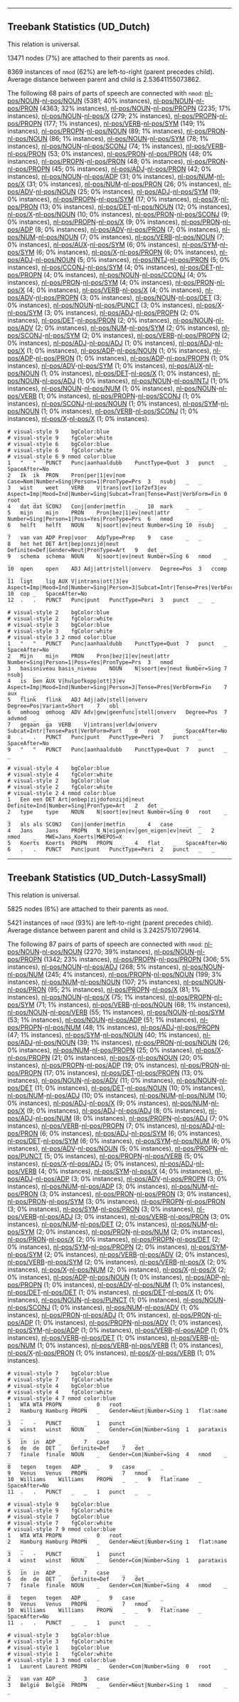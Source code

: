 

--------------------------------------------------------------------------------

## Treebank Statistics (UD_Dutch)

This relation is universal.

13471 nodes (7%) are attached to their parents as `nmod`.

8369 instances of `nmod` (62%) are left-to-right (parent precedes child).
Average distance between parent and child is 2.53641155073862.

The following 68 pairs of parts of speech are connected with `nmod`: [nl-pos/NOUN]()-[nl-pos/NOUN]() (5381; 40% instances), [nl-pos/NOUN]()-[nl-pos/PRON]() (4363; 32% instances), [nl-pos/NOUN]()-[nl-pos/PROPN]() (2235; 17% instances), [nl-pos/NOUN]()-[nl-pos/X]() (279; 2% instances), [nl-pos/PROPN]()-[nl-pos/PROPN]() (177; 1% instances), [nl-pos/VERB]()-[nl-pos/SYM]() (149; 1% instances), [nl-pos/PROPN]()-[nl-pos/NOUN]() (89; 1% instances), [nl-pos/PRON]()-[nl-pos/NOUN]() (86; 1% instances), [nl-pos/NOUN]()-[nl-pos/SYM]() (78; 1% instances), [nl-pos/NOUN]()-[nl-pos/SCONJ]() (74; 1% instances), [nl-pos/VERB]()-[nl-pos/PRON]() (53; 0% instances), [nl-pos/PRON]()-[nl-pos/PRON]() (48; 0% instances), [nl-pos/PROPN]()-[nl-pos/PRON]() (48; 0% instances), [nl-pos/PRON]()-[nl-pos/PROPN]() (45; 0% instances), [nl-pos/ADJ]()-[nl-pos/PRON]() (42; 0% instances), [nl-pos/NOUN]()-[nl-pos/ADP]() (31; 0% instances), [nl-pos/NUM]()-[nl-pos/X]() (31; 0% instances), [nl-pos/NUM]()-[nl-pos/PRON]() (26; 0% instances), [nl-pos/ADV]()-[nl-pos/NOUN]() (25; 0% instances), [nl-pos/ADJ]()-[nl-pos/SYM]() (19; 0% instances), [nl-pos/PROPN]()-[nl-pos/SYM]() (17; 0% instances), [nl-pos/X]()-[nl-pos/PRON]() (13; 0% instances), [nl-pos/DET]()-[nl-pos/NOUN]() (12; 0% instances), [nl-pos/X]()-[nl-pos/NOUN]() (10; 0% instances), [nl-pos/PRON]()-[nl-pos/SCONJ]() (9; 0% instances), [nl-pos/PROPN]()-[nl-pos/X]() (9; 0% instances), [nl-pos/PRON]()-[nl-pos/ADP]() (8; 0% instances), [nl-pos/ADV]()-[nl-pos/PRON]() (7; 0% instances), [nl-pos/NUM]()-[nl-pos/NOUN]() (7; 0% instances), [nl-pos/VERB]()-[nl-pos/NOUN]() (7; 0% instances), [nl-pos/AUX]()-[nl-pos/SYM]() (6; 0% instances), [nl-pos/SYM]()-[nl-pos/SYM]() (6; 0% instances), [nl-pos/X]()-[nl-pos/PROPN]() (6; 0% instances), [nl-pos/ADJ]()-[nl-pos/NOUN]() (5; 0% instances), [nl-pos/INTJ]()-[nl-pos/PRON]() (5; 0% instances), [nl-pos/CCONJ]()-[nl-pos/SYM]() (4; 0% instances), [nl-pos/DET]()-[nl-pos/PROPN]() (4; 0% instances), [nl-pos/NOUN]()-[nl-pos/CCONJ]() (4; 0% instances), [nl-pos/PRON]()-[nl-pos/SYM]() (4; 0% instances), [nl-pos/PRON]()-[nl-pos/X]() (4; 0% instances), [nl-pos/VERB]()-[nl-pos/X]() (4; 0% instances), [nl-pos/ADV]()-[nl-pos/PROPN]() (3; 0% instances), [nl-pos/NOUN]()-[nl-pos/DET]() (3; 0% instances), [nl-pos/NOUN]()-[nl-pos/PUNCT]() (3; 0% instances), [nl-pos/X]()-[nl-pos/SYM]() (3; 0% instances), [nl-pos/ADJ]()-[nl-pos/PROPN]() (2; 0% instances), [nl-pos/DET]()-[nl-pos/PRON]() (2; 0% instances), [nl-pos/NOUN]()-[nl-pos/ADV]() (2; 0% instances), [nl-pos/NUM]()-[nl-pos/SYM]() (2; 0% instances), [nl-pos/SCONJ]()-[nl-pos/SYM]() (2; 0% instances), [nl-pos/VERB]()-[nl-pos/PROPN]() (2; 0% instances), [nl-pos/ADJ]()-[nl-pos/ADJ]() (1; 0% instances), [nl-pos/ADJ]()-[nl-pos/X]() (1; 0% instances), [nl-pos/ADP]()-[nl-pos/NOUN]() (1; 0% instances), [nl-pos/ADP]()-[nl-pos/PRON]() (1; 0% instances), [nl-pos/ADP]()-[nl-pos/PROPN]() (1; 0% instances), [nl-pos/ADV]()-[nl-pos/SYM]() (1; 0% instances), [nl-pos/AUX]()-[nl-pos/NOUN]() (1; 0% instances), [nl-pos/DET]()-[nl-pos/X]() (1; 0% instances), [nl-pos/NOUN]()-[nl-pos/ADJ]() (1; 0% instances), [nl-pos/NOUN]()-[nl-pos/INTJ]() (1; 0% instances), [nl-pos/NOUN]()-[nl-pos/NUM]() (1; 0% instances), [nl-pos/NOUN]()-[nl-pos/VERB]() (1; 0% instances), [nl-pos/PROPN]()-[nl-pos/SCONJ]() (1; 0% instances), [nl-pos/SCONJ]()-[nl-pos/NOUN]() (1; 0% instances), [nl-pos/SYM]()-[nl-pos/NOUN]() (1; 0% instances), [nl-pos/VERB]()-[nl-pos/SCONJ]() (1; 0% instances), [nl-pos/X]()-[nl-pos/X]() (1; 0% instances).


~~~ conllu
# visual-style 9	bgColor:blue
# visual-style 9	fgColor:white
# visual-style 6	bgColor:blue
# visual-style 6	fgColor:white
# visual-style 6 9 nmod	color:blue
1	"	"	PUNCT	Punc|aanhaaldubb	PunctType=Quot	3	punct	_	SpaceAfter=No
2	Ik	ik	PRON	Pron|per|1|ev|nom	Case=Nom|Number=Sing|Person=1|PronType=Prs	3	nsubj	_	_
3	wist	weet	VERB	V|trans|ovt|1of2of3|ev	Aspect=Imp|Mood=Ind|Number=Sing|Subcat=Tran|Tense=Past|VerbForm=Fin	0	root	_	_
4	dat	dat	SCONJ	Conj|onder|metfin	_	10	mark	_	_
5	mijn	mijn	PRON	Pron|bez|1|ev|neut|attr	Number=Sing|Person=1|Poss=Yes|PronType=Prs	6	nmod	_	_
6	helft	helft	NOUN	N|soort|ev|neut	Number=Sing	10	nsubj	_	_
7	van	van	ADP	Prep|voor	AdpType=Prep	9	case	_	_
8	het	het	DET	Art|bep|onzijd|neut	Definite=Def|Gender=Neut|PronType=Art	9	det	_	_
9	schema	schema	NOUN	N|soort|ev|neut	Number=Sing	6	nmod	_	_
10	open	open	ADJ	Adj|attr|stell|onverv	Degree=Pos	3	ccomp	_	_
11	ligt	lig	AUX	V|intrans|ott|3|ev	Aspect=Imp|Mood=Ind|Number=Sing|Person=3|Subcat=Intr|Tense=Pres|VerbForm=Fin	10	cop	_	SpaceAfter=No
12	.	.	PUNCT	Punc|punt	PunctType=Peri	3	punct	_	_

~~~


~~~ conllu
# visual-style 2	bgColor:blue
# visual-style 2	fgColor:white
# visual-style 3	bgColor:blue
# visual-style 3	fgColor:white
# visual-style 3 2 nmod	color:blue
1	"	"	PUNCT	Punc|aanhaaldubb	PunctType=Quot	7	punct	_	SpaceAfter=No
2	Mijn	mijn	PRON	Pron|bez|1|ev|neut|attr	Number=Sing|Person=1|Poss=Yes|PronType=Prs	3	nmod	_	_
3	basisniveau	basis_niveau	NOUN	N|soort|ev|neut	Number=Sing	7	nsubj	_	_
4	is	ben	AUX	V|hulpofkopp|ott|3|ev	Aspect=Imp|Mood=Ind|Number=Sing|Person=3|Tense=Pres|VerbForm=Fin	7	aux	_	_
5	flink	flink	ADJ	Adj|adv|stell|onverv	Degree=Pos|Variant=Short	7	obl	_	_
6	omhoog	omhoog	ADV	Adv|gew|geenfunc|stell|onverv	Degree=Pos	7	advmod	_	_
7	gegaan	ga	VERB	V|intrans|verldw|onverv	Subcat=Intr|Tense=Past|VerbForm=Part	0	root	_	SpaceAfter=No
8	.	.	PUNCT	Punc|punt	PunctType=Peri	7	punct	_	SpaceAfter=No
9	"	"	PUNCT	Punc|aanhaaldubb	PunctType=Quot	7	punct	_	_

~~~


~~~ conllu
# visual-style 4	bgColor:blue
# visual-style 4	fgColor:white
# visual-style 2	bgColor:blue
# visual-style 2	fgColor:white
# visual-style 2 4 nmod	color:blue
1	Een	een	DET	Art|onbep|zijdofonzijd|neut	Definite=Ind|Number=Sing|PronType=Art	2	det	_	_
2	type	type	NOUN	N|soort|ev|neut	Number=Sing	0	root	_	_
3	als	als	SCONJ	Conj|onder|metfin	_	4	case	_	_
4	Jans	Jans	PROPN	N_N|eigen|ev|gen_eigen|ev|neut	_	2	nmod	_	MWE=Jans_Koerts|MWEPOS=X
5	Koerts	Koerts	PROPN	PROPN	_	4	flat	_	SpaceAfter=No
6	.	.	PUNCT	Punc|punt	PunctType=Peri	2	punct	_	_

~~~




--------------------------------------------------------------------------------

## Treebank Statistics (UD_Dutch-LassySmall)

This relation is universal.

5825 nodes (6%) are attached to their parents as `nmod`.

5421 instances of `nmod` (93%) are left-to-right (parent precedes child).
Average distance between parent and child is 3.24257510729614.

The following 87 pairs of parts of speech are connected with `nmod`: [nl-pos/NOUN]()-[nl-pos/NOUN]() (2270; 39% instances), [nl-pos/NOUN]()-[nl-pos/PROPN]() (1342; 23% instances), [nl-pos/PROPN]()-[nl-pos/PROPN]() (306; 5% instances), [nl-pos/NOUN]()-[nl-pos/ADJ]() (268; 5% instances), [nl-pos/NOUN]()-[nl-pos/NUM]() (245; 4% instances), [nl-pos/PROPN]()-[nl-pos/NOUN]() (199; 3% instances), [nl-pos/NUM]()-[nl-pos/NOUN]() (107; 2% instances), [nl-pos/NOUN]()-[nl-pos/PRON]() (95; 2% instances), [nl-pos/PROPN]()-[nl-pos/X]() (81; 1% instances), [nl-pos/NOUN]()-[nl-pos/X]() (75; 1% instances), [nl-pos/PROPN]()-[nl-pos/SYM]() (71; 1% instances), [nl-pos/VERB]()-[nl-pos/NOUN]() (68; 1% instances), [nl-pos/NOUN]()-[nl-pos/VERB]() (55; 1% instances), [nl-pos/NOUN]()-[nl-pos/SYM]() (53; 1% instances), [nl-pos/NOUN]()-[nl-pos/ADP]() (51; 1% instances), [nl-pos/PROPN]()-[nl-pos/NUM]() (48; 1% instances), [nl-pos/ADJ]()-[nl-pos/PROPN]() (47; 1% instances), [nl-pos/SYM]()-[nl-pos/NOUN]() (40; 1% instances), [nl-pos/ADJ]()-[nl-pos/NOUN]() (39; 1% instances), [nl-pos/PRON]()-[nl-pos/NOUN]() (26; 0% instances), [nl-pos/NUM]()-[nl-pos/PROPN]() (25; 0% instances), [nl-pos/X]()-[nl-pos/PROPN]() (21; 0% instances), [nl-pos/X]()-[nl-pos/NOUN]() (20; 0% instances), [nl-pos/PROPN]()-[nl-pos/ADP]() (19; 0% instances), [nl-pos/PRON]()-[nl-pos/PROPN]() (17; 0% instances), [nl-pos/DET]()-[nl-pos/PROPN]() (13; 0% instances), [nl-pos/NOUN]()-[nl-pos/ADV]() (11; 0% instances), [nl-pos/NOUN]()-[nl-pos/DET]() (11; 0% instances), [nl-pos/DET]()-[nl-pos/NOUN]() (10; 0% instances), [nl-pos/NUM]()-[nl-pos/ADJ]() (10; 0% instances), [nl-pos/NUM]()-[nl-pos/NUM]() (10; 0% instances), [nl-pos/ADJ]()-[nl-pos/X]() (9; 0% instances), [nl-pos/NUM]()-[nl-pos/X]() (9; 0% instances), [nl-pos/ADJ]()-[nl-pos/ADJ]() (8; 0% instances), [nl-pos/ADJ]()-[nl-pos/NUM]() (8; 0% instances), [nl-pos/PROPN]()-[nl-pos/ADJ]() (7; 0% instances), [nl-pos/VERB]()-[nl-pos/PROPN]() (7; 0% instances), [nl-pos/ADJ]()-[nl-pos/PRON]() (6; 0% instances), [nl-pos/ADJ]()-[nl-pos/SYM]() (6; 0% instances), [nl-pos/DET]()-[nl-pos/SYM]() (6; 0% instances), [nl-pos/SYM]()-[nl-pos/NUM]() (6; 0% instances), [nl-pos/ADV]()-[nl-pos/NOUN]() (5; 0% instances), [nl-pos/PROPN]()-[nl-pos/PUNCT]() (5; 0% instances), [nl-pos/PROPN]()-[nl-pos/VERB]() (5; 0% instances), [nl-pos/X]()-[nl-pos/ADJ]() (5; 0% instances), [nl-pos/ADJ]()-[nl-pos/VERB]() (4; 0% instances), [nl-pos/SYM]()-[nl-pos/X]() (4; 0% instances), [nl-pos/ADJ]()-[nl-pos/ADP]() (3; 0% instances), [nl-pos/ADV]()-[nl-pos/PROPN]() (3; 0% instances), [nl-pos/NUM]()-[nl-pos/ADP]() (3; 0% instances), [nl-pos/NUM]()-[nl-pos/PRON]() (3; 0% instances), [nl-pos/PRON]()-[nl-pos/PRON]() (3; 0% instances), [nl-pos/PRON]()-[nl-pos/SYM]() (3; 0% instances), [nl-pos/PROPN]()-[nl-pos/PRON]() (3; 0% instances), [nl-pos/SYM]()-[nl-pos/PRON]() (3; 0% instances), [nl-pos/VERB]()-[nl-pos/ADJ]() (3; 0% instances), [nl-pos/VERB]()-[nl-pos/PRON]() (3; 0% instances), [nl-pos/NUM]()-[nl-pos/DET]() (2; 0% instances), [nl-pos/NUM]()-[nl-pos/SYM]() (2; 0% instances), [nl-pos/PRON]()-[nl-pos/NUM]() (2; 0% instances), [nl-pos/PRON]()-[nl-pos/X]() (2; 0% instances), [nl-pos/PROPN]()-[nl-pos/DET]() (2; 0% instances), [nl-pos/SYM]()-[nl-pos/PROPN]() (2; 0% instances), [nl-pos/SYM]()-[nl-pos/SYM]() (2; 0% instances), [nl-pos/VERB]()-[nl-pos/ADV]() (2; 0% instances), [nl-pos/VERB]()-[nl-pos/SYM]() (2; 0% instances), [nl-pos/VERB]()-[nl-pos/X]() (2; 0% instances), [nl-pos/X]()-[nl-pos/NUM]() (2; 0% instances), [nl-pos/X]()-[nl-pos/X]() (2; 0% instances), [nl-pos/ADP]()-[nl-pos/NOUN]() (1; 0% instances), [nl-pos/ADP]()-[nl-pos/PROPN]() (1; 0% instances), [nl-pos/ADV]()-[nl-pos/NUM]() (1; 0% instances), [nl-pos/DET]()-[nl-pos/DET]() (1; 0% instances), [nl-pos/DET]()-[nl-pos/X]() (1; 0% instances), [nl-pos/NOUN]()-[nl-pos/PUNCT]() (1; 0% instances), [nl-pos/NOUN]()-[nl-pos/SCONJ]() (1; 0% instances), [nl-pos/NUM]()-[nl-pos/ADV]() (1; 0% instances), [nl-pos/PRON]()-[nl-pos/ADJ]() (1; 0% instances), [nl-pos/PRON]()-[nl-pos/ADP]() (1; 0% instances), [nl-pos/PROPN]()-[nl-pos/ADV]() (1; 0% instances), [nl-pos/SYM]()-[nl-pos/ADP]() (1; 0% instances), [nl-pos/VERB]()-[nl-pos/ADP]() (1; 0% instances), [nl-pos/VERB]()-[nl-pos/DET]() (1; 0% instances), [nl-pos/VERB]()-[nl-pos/NUM]() (1; 0% instances), [nl-pos/VERB]()-[nl-pos/VERB]() (1; 0% instances), [nl-pos/X]()-[nl-pos/PRON]() (1; 0% instances), [nl-pos/X]()-[nl-pos/VERB]() (1; 0% instances).


~~~ conllu
# visual-style 7	bgColor:blue
# visual-style 7	fgColor:white
# visual-style 4	bgColor:blue
# visual-style 4	fgColor:white
# visual-style 4 7 nmod	color:blue
1	WTA	WTA	PROPN	_	_	0	root	_	_
2	Hamburg	Hamburg	PROPN	_	Gender=Neut|Number=Sing	1	flat:name	_	_
3	-	-	PUNCT	_	_	1	punct	_	_
4	winst	winst	NOUN	_	Gender=Com|Number=Sing	1	parataxis	_	_
5	in	in	ADP	_	_	7	case	_	_
6	de	de	DET	_	Definite=Def	7	det	_	_
7	finale	finale	NOUN	_	Gender=Com|Number=Sing	4	nmod	_	_
8	tegen	tegen	ADP	_	_	9	case	_	_
9	Venus	Venus	PROPN	_	_	7	nmod	_	_
10	Williams	Williams	PROPN	_	_	9	flat:name	_	SpaceAfter=No
11	.	.	PUNCT	_	_	1	punct	_	_

~~~


~~~ conllu
# visual-style 9	bgColor:blue
# visual-style 9	fgColor:white
# visual-style 7	bgColor:blue
# visual-style 7	fgColor:white
# visual-style 7 9 nmod	color:blue
1	WTA	WTA	PROPN	_	_	0	root	_	_
2	Hamburg	Hamburg	PROPN	_	Gender=Neut|Number=Sing	1	flat:name	_	_
3	-	-	PUNCT	_	_	1	punct	_	_
4	winst	winst	NOUN	_	Gender=Com|Number=Sing	1	parataxis	_	_
5	in	in	ADP	_	_	7	case	_	_
6	de	de	DET	_	Definite=Def	7	det	_	_
7	finale	finale	NOUN	_	Gender=Com|Number=Sing	4	nmod	_	_
8	tegen	tegen	ADP	_	_	9	case	_	_
9	Venus	Venus	PROPN	_	_	7	nmod	_	_
10	Williams	Williams	PROPN	_	_	9	flat:name	_	SpaceAfter=No
11	.	.	PUNCT	_	_	1	punct	_	_

~~~


~~~ conllu
# visual-style 3	bgColor:blue
# visual-style 3	fgColor:white
# visual-style 1	bgColor:blue
# visual-style 1	fgColor:white
# visual-style 1 3 nmod	color:blue
1	Laurent	Laurent	PROPN	_	Gender=Com|Number=Sing	0	root	_	_
2	van	van	ADP	_	_	3	case	_	_
3	België	België	PROPN	_	Gender=Neut|Number=Sing	1	nmod	_	_

~~~


